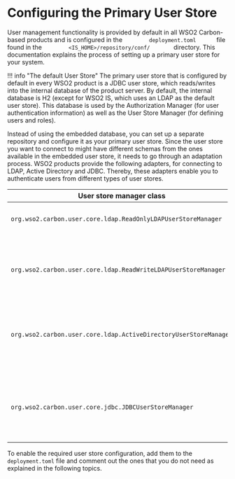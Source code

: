 # Configuring the Primary User Store

User management functionality is provided by default in all WSO2
Carbon-based products and is configured in the
`         deployment.toml       ` file found in the
`         <IS_HOME>/repository/conf/        ` directory. This
documentation explains the process of setting up a primary user store
for your system.

!!! info "The default User Store"
    The primary user store that is configured by default in every WSO2
    product is a JDBC user store, which reads/writes into the internal
    database of the product server. By default, the internal database is H2
    (except for WSO2 IS, which uses an LDAP as the default user store). This
    database is used by the Authorization Manager (for user authentication
    information) as well as the User Store Manager (for defining users and
    roles).

Instead of using the embedded database, you can set up a separate
repository and configure it as your primary user store. Since the user
store you want to connect to might have different schemas from the ones
available in the embedded user store, it needs to go through an
adaptation process. WSO2 products provide the following adapters, for
connecting to LDAP, Active Directory and JDBC. Thereby, these adapters
enable you to authenticate users from different types of user stores.

<table>
<colgroup>
<col style="width: 50%" />
<col style="width: 50%" />
</colgroup>
<thead>
<tr class="header">
<th>User store manager class</th>
<th>Description</th>
</tr>
</thead>
<tbody>
<tr class="odd">
<td><pre><code>org.wso2.carbon.user.core.ldap.ReadOnlyLDAPUserStoreManager</code></pre></td>
<td><p>Use <code>              ReadOnlyLDAPUserStoreManager             </code> to do read-only operations for external LDAP user stores.</p></td>
</tr>
<tr class="even">
<td><code>             org.wso2.carbon.user.core.ldap.ReadWriteLDAPUserStoreManager            </code></td>
<td><p>Use <code>              ReadWriteLDAPUserStoreManager             </code> for external LDAP user stores to do both read and write operations. This is the user store configuration which is uncommented in the code in the <code>              deployment.toml             </code> file for WSO2 Identity Server.</p></td>
</tr>
<tr class="odd">
<td><pre><code>org.wso2.carbon.user.core.ldap.ActiveDirectoryUserStoreManager</code></pre></td>
<td><p>Use <code>              ActiveDirectoryUserStoreManager             </code> to configure an Active Directory Domain Service (AD DS) or Active Directory Lightweight Directory Service (AD LDS). This can be used <strong>only</strong> for read/write operations. If you need to use AD as read-only, you must use <code>              org.wso2.carbon.user.core.ldap.ReadOnlyLDAPUserStoreManager             </code> .</p></td>
</tr>
<tr class="even">
<td><pre><code>org.wso2.carbon.user.core.jdbc.JDBCUserStoreManager</code></pre></td>
<td><p>Use <code>              JDBCUserStoreManager             </code> for both internal and external JDBC user stores. This is the user store configuration which is uncommented in the code in the <code>              user-mgt.xml             </code> file for all WSO2 products, except WSO2 Identity Server (which uses the <code>              ReadWriteLDAPUserStoreManager             </code> ).</p></td>
</tr>
</tbody>
</table>

To enable the required user store configuration, add them to the `  deployment.toml` file and
comment out the ones that you do not need as explained in the following
topics.
